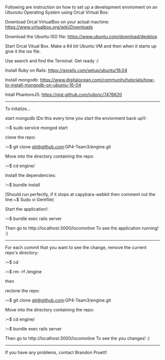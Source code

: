 Following are instruction on how to set up a development enviroment on an Ubunutu Operating System using Orcal Virtual Box:

Download Orcal VirtualBox on your actual machine: https://www.virtualbox.org/wiki/Downloads

Download the Ubuntu ISO file: https://www.ubuntu.com/download/desktop

Start Orcal Vitual Box. Make a 64 bit Ubuntu VM and then when it starts up give it the iso file.

Use search and find the Terminal. Get ready :/

Install Ruby on Rails: https://gorails.com/setup/ubuntu/16.04

Install mongodb: https://www.digitalocean.com/community/tutorials/how-to-install-mongodb-on-ubuntu-16-04

Intall PhantomJS: https://gist.github.com/julionc/7476620

________

To initalize...

start mongodb (Do this every time you start the enviorment back up!):

:~$ sudo service mongod start 

clone the repo:

:~$ git clone git@github.com:GP4-Team3/engine.git

Move into the directory containing the repo:

:~$ cd engine/

Install the dependencies:

:~$ bundle install 

(Should run perfectly, if it stops at capybara-webkit then comment out the line:~$ Sudo vi Gemfile)

Start the application!:

:~$ bundle exec rails server

Then go to http://localhost:3000/locomotive To see the application running! :)

________

For each commit that you want to see the change, remove the current repo's directory:

:~$ cd

:~$ rm -rf /engine

then

reclone the repo:

:~$ git clone git@github.com:GP4-Team3/engine.git

Move into the directory containing the repo:

:~$ cd engine/

:~$ bundle exec rails server

Then go to http://localhost:3000/locomotive To see the you changes! :)

________

If you have any problems, contact Brandon Pruett!


